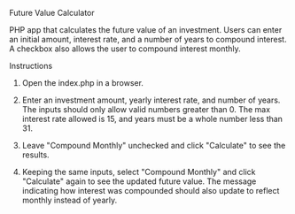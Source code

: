 Future Value Calculator

PHP app that calculates the future value of an investment. Users can enter an initial amount, interest rate, and a
number of years to compound interest. A checkbox also allows the user to compound interest monthly.

Instructions

1. Open the index.php in a browser.

2. Enter an investment amount, yearly interest rate, and number of years. The inputs should only allow valid numbers
   greater than 0. The max interest rate allowed is 15, and years must be a whole number less than 31.

3. Leave "Compound Monthly" unchecked and click "Calculate" to see the results.

4. Keeping the same inputs, select "Compound Monthly" and click "Calculate" again to see the updated future value. The
   message indicating how interest was compounded should also update to reflect monthly instead of yearly.

